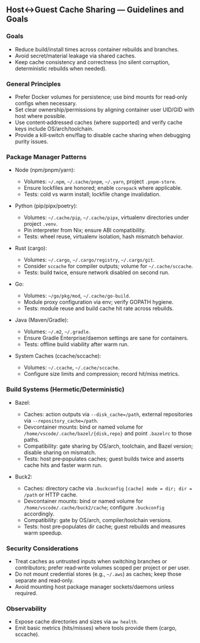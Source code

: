 ## Host↔Guest Cache Sharing — Guidelines and Goals

### Goals

- Reduce build/install times across container rebuilds and branches.
- Avoid secret/material leakage via shared caches.
- Keep cache consistency and correctness (no silent corruption, deterministic rebuilds when needed).

### General Principles

- Prefer Docker volumes for persistence; use bind mounts for read‑only configs when necessary.
- Set clear ownership/permissions by aligning container user UID/GID with host where possible.
- Use content‑addressed caches (where supported) and verify cache keys include OS/arch/toolchain.
- Provide a kill‑switch env/flag to disable cache sharing when debugging purity issues.

### Package Manager Patterns

- Node (npm/pnpm/yarn):
  - Volumes: `~/.npm`, `~/.cache/pnpm`, `~/.yarn`, project `.pnpm-store`.
  - Ensure lockfiles are honored; enable `corepack` where applicable.
  - Tests: cold vs warm install; lockfile change invalidation.

- Python (pip/pipx/poetry):
  - Volumes: `~/.cache/pip`, `~/.cache/pipx`, virtualenv directories under project `.venv`.
  - Pin interpreter from Nix; ensure ABI compatibility.
  - Tests: wheel reuse, virtualenv isolation, hash mismatch behavior.

- Rust (cargo):
  - Volumes: `~/.cargo`, `~/.cargo/registry`, `~/.cargo/git`.
  - Consider `sccache` for compiler outputs; volume for `~/.cache/sccache`.
  - Tests: build twice, ensure network disabled on second run.

- Go:
  - Volumes: `~/go/pkg/mod`, `~/.cache/go-build`.
  - Module proxy configuration via env; verify GOPATH hygiene.
  - Tests: module reuse and build cache hit rate across rebuilds.

- Java (Maven/Gradle):
  - Volumes: `~/.m2`, `~/.gradle`.
  - Ensure Gradle Enterprise/daemon settings are sane for containers.
  - Tests: offline build viability after warm run.

- System Caches (ccache/sccache):
  - Volumes: `~/.ccache`, `~/.cache/sccache`.
  - Configure size limits and compression; record hit/miss metrics.

### Build Systems (Hermetic/Deterministic)

- Bazel:
  - Caches: action outputs via `--disk_cache=/path`, external repositories via `--repository_cache=/path`.
  - Devcontainer mounts: bind or named volume for `/home/vscode/.cache/bazel/{disk,repo}` and point `.bazelrc` to those paths.
  - Compatibility: gate sharing by OS/arch, toolchain, and Bazel version; disable sharing on mismatch.
  - Tests: host pre‑populates caches; guest builds twice and asserts cache hits and faster warm run.

- Buck2:
  - Caches: directory cache via `.buckconfig` `[cache] mode = dir; dir = /path` or HTTP cache.
  - Devcontainer mounts: bind or named volume for `/home/vscode/.cache/buck2/cache`; configure `.buckconfig` accordingly.
  - Compatibility: gate by OS/arch, compiler/toolchain versions.
  - Tests: host pre‑populates dir cache; guest rebuilds and measures warm speedup.

### Security Considerations

- Treat caches as untrusted inputs when switching branches or contributors; prefer read‑write volumes scoped per project or per user.
- Do not mount credential stores (e.g., `~/.aws`) as caches; keep those separate and read‑only.
- Avoid mounting host package manager sockets/daemons unless required.

### Observability

- Expose cache directories and sizes via `aw health`.
- Emit basic metrics (hits/misses) where tools provide them (cargo, sccache).
